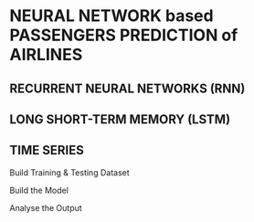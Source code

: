# NEURAL NETWORK based PASSENGERS PREDICTION of AIRLINES

## RECURRENT NEURAL NETWORKS (RNN)

## LONG SHORT-TERM MEMORY (LSTM)

## TIME SERIES




Build Training & Testing Dataset

Build the Model

Analyse the Output
